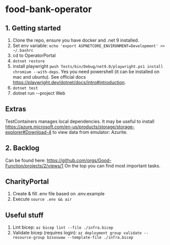 # food-bank-operator

## 1. Getting started
1. Clone the repo, ensure you have docker and .net 9 installed.
2. Set env variable: `echo 'export ASPNETCORE_ENVIRONMENT=Development' >> ~/.bashrc`
3. cd to OperatorPortal 
4. `dotnet restore`
5. install playwright `pwsh Tests/bin/Debug/net9.0/playwright.ps1 install chromium --with-deps`. Yes you need powershell (it can be installed on mac and ubuntu). See official docs https://playwright.dev/dotnet/docs/intro#introduction.
6. `dotnet test` 
7. dotnet run --project Web

## Extras
TestContainers manages local dependencies. It may be useful to install https://azure.microsoft.com/en-us/products/storage/storage-explorer#Download-4 to view data from emulator: Azurite.

## 2. Backlog
Can be found here: 
https://github.com/orgs/Good-Function/projects/2/views/1
On the top you can find most important tasks.

## CharityPortal
1. Create & fill .env file based on .env.example
2. Execute `source .env && air` 


## Useful stuff
1. Lint bicep: 
`az bicep lint --file ./infra.bicep`
2. Validate bicep (requires login):
`az deployment group validate --resource-group bzsoswaw --template-file ./infra.bicep`
